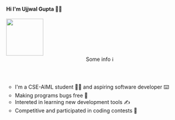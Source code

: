 <h4>Hi I'm Ujjwal Gupta 🕵️‍♂️</h4>
<div style="margin : 0px 0px; background-radius :6px;"><img src="https://cdn-learn.adafruit.com/guides/images/000/003/613/medium800/Fancy_Octocat_guide_image.png"width="100"height="100">
    </div>
<header>Some info ℹ️</header>
<ul style="list-style-type:circle">
    <li>I'm a CSE-AIML student 👨‍💻 and aspiring software developer ⌨️ </li>
    <li>Making programs bugs free 🐞</li>
    <li>Intereted in learning new development tools ✍</li>
    <li>Competitive and participated in coding contests 🏅</li>
    </ul>
    
